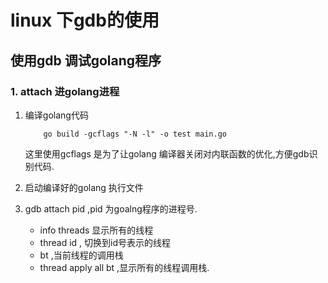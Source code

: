 # linux 下gdb的使用


## 使用gdb 调试golang程序

### 1. attach 进golang进程
1. 编译golang代码
    ```
        go build -gcflags "-N -l" -o test main.go
    ```
    这里使用gcflags 是为了让golang 编译器关闭对内联函数的优化,方便gdb识别代码.
2.  启动编译好的golang 执行文件

3.  gdb attach pid ,pid 为goalng程序的进程号.

    * info threads 显示所有的线程
    * thread id , 切换到id号表示的线程
    * bt ,当前线程的调用栈
    * thread apply all bt ,显示所有的线程调用栈.




